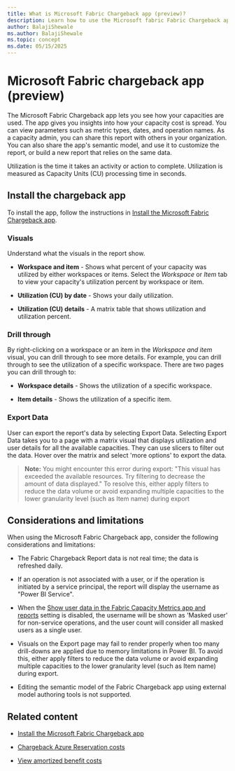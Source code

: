 ```yaml
---
title: What is Microsoft Fabric Chargeback app (preview)?
description: Learn how to use the Microsoft fabric Fabric Chargeback app .
author: BalajiShewale
ms.author: BalajiShewale
ms.topic: concept
ms.date: 05/15/2025
---
```


# Microsoft Fabric chargeback app (preview)

The Microsoft Fabric Chargeback app lets you see how your capacities are used. The app gives you insights into how your capacity cost is spread. You can view parameters such as metric types, dates, and operation names. As a capacity admin, you can share this report with others in your organization. You can also share the app's semantic model, and use it to customize the report, or build a new report that relies on the same data.

Utilization is the time it takes an activity or action to complete. Utilization is measured as Capacity Units (CU) processing time in seconds.

## Install the chargeback app

To install the app, follow the instructions in [Install the Microsoft Fabric Chargeback app](chargeback-app-install.md).

### Visuals

Understand what the visuals in the report show.

* **Workspace and item** - Shows what percent of your capacity was utilized by either workspaces or items. Select the *Workspace* or *Item* tab to view your capacity's utilization percent by workspace or item.

* **Utilization (CU) by date** - Shows your daily utilization.

* **Utilization (CU) details** - A matrix table that shows utilization and utilization percent.

### Drill through

By right-clicking on a workspace or an item in the *Workspace and item* visual, you can drill through to see more details. For example, you can drill through to see the utilization of a specific workspace. There are two pages you can drill through to:

* **Workspace details** - Shows the utilization of a specific workspace.

* **Item details** - Shows the utilization of a specific item.

### Export Data

User can export the report's data by selecting Export Data. Selecting Export Data takes you to a page with a matrix visual that displays utilization and user details for all the available capacities. They can use slicers to filter out the data. Hover over the matrix and select 'more options' to export the data.

> **Note:**
> You might encounter this error during export: "This visual has exceeded the available resources. Try filtering to decrease the amount of data displayed."
> To resolve this, either apply filters to reduce the data volume or avoid expanding multiple capacities to the lower granularity level (such as Item name) during export

## Considerations and limitations

When using the Microsoft Fabric Chargeback app, consider the following considerations and limitations:

*  The Fabric Chargeback Report data is not real time; the data is refreshed daily.
  
*  If an operation is not associated with a user, or if the operation is initiated by a service principal, the report will display the username as "Power BI Service".
  
*  When the [Show user data in the Fabric Capacity Metrics app and reports](docs/admin/service-admin-portal-audit-usage.md#show-user-data-in-the-fabric-capacity-metrics-app-and-reports) setting is disabled, the username will be shown as 'Masked user' for non-service operations, and the user count will consider all masked users as a single user.
  
* Visuals on the Export page may fail to render properly when too many drill-downs are applied due to memory limitations in Power BI. To avoid this, either apply filters to reduce the data volume or avoid expanding multiple capacities to the lower granularity level (such as Item name) during export.

* Editing the semantic model of the Fabric Chargeback app using external model authoring tools is not supported.

## Related content

* [Install the Microsoft Fabric Chargeback app](chargeback-app-install.md)
  
* [Chargeback Azure Reservation costs](azure-docs/articles/cost-management-billing/reservations/charge-back-usage.md)
  
* [View amortized benefit costs](azure-docs/articles/cost-management-billing/reservations/view-amortized-costs.md)
